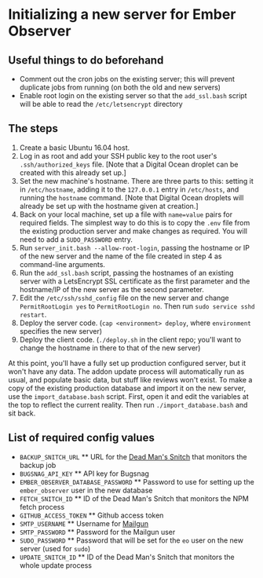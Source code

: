 # Initializing a new server for Ember Observer

## Useful things to do beforehand
* Comment out the cron jobs on the existing server; this will prevent duplicate jobs from running (on both the old and new servers)
* Enable root login on the existing server so that the `add_ssl.bash` script will be able to read the `/etc/letsencrypt` directory

## The steps
1. Create a basic Ubuntu 16.04 host.
2. Log in as root and add your SSH public key to the root user's `.ssh/authorized_keys` file. [Note that a Digital Ocean droplet can be created with this already set up.]
3. Set the new machine's hostname. There are three parts to this: setting it in `/etc/hostname`, adding it to the `127.0.0.1` entry in `/etc/hosts`, and running the `hostname` command. [Note that Digital Ocean droplets will already be set up with the hostname given at creation.]
4. Back on your local machine, set up a file with `name=value` pairs for required fields. The simplest way to do this is to copy the `.env` file from the existing production server and make changes as required. You will need to add a `SUDO_PASSWORD` entry.
5. Run `server_init.bash --allow-root-login`, passing the hostname or IP of the new server and the name of the file created in step 4 as command-line arguments.
6. Run the `add_ssl.bash` script, passing the hostnames of an existing server with a LetsEncrypt SSL certificate as the first parameter and the hostname/IP of the new server as the second parameter.
7. Edit the `/etc/ssh/sshd_config` file on the new server and change `PermitRootLogin yes` to `PermitRootLogin no`. Then run `sudo service sshd restart`.
8. Deploy the server code. (`cap <environment> deploy`, where `environment` specifies the new server)
9. Deploy the client code. (`./deploy.sh` in the client repo; you'll want to change the hostname in there to that of the new server)

At this point, you'll have a fully set up production configured server, but it won't have any data.
The addon update process will automatically run as usual, and populate basic data, but stuff like reviews won't exist.
To make a copy of the existing production database and import it on the new server, use the `import_database.bash` script.
First, open it and edit the variables at the top to reflect the current reality.
Then run `./import_database.bash` and sit back.

## List of required config values
* `BACKUP_SNITCH_URL`
** URL for the [Dead Man's Snitch](https://deadmanssnitch.com/) that monitors the backup job
* `BUGSNAG_API_KEY`
** API key for Bugsnag
* `EMBER_OBSERVER_DATABASE_PASSWORD`
** Password to use for setting up the `ember_observer` user in the new database
* `FETCH_SNITCH_ID`
** ID of the Dead Man's Snitch that monitors the NPM fetch process
* `GITHUB_ACCESS_TOKEN`
** Github access token
* `SMTP_USERNAME`
** Username for [Mailgun](https://www.mailgun.com/)
* `SMTP_PASSWORD`
** Password for the Mailgun user
* `SUDO_PASSWORD`
** Password that will be set for the `eo` user on the new server (used for `sudo`)
* `UPDATE_SNITCH_ID`
** ID of the Dead Man's Snitch that monitors the whole update process
